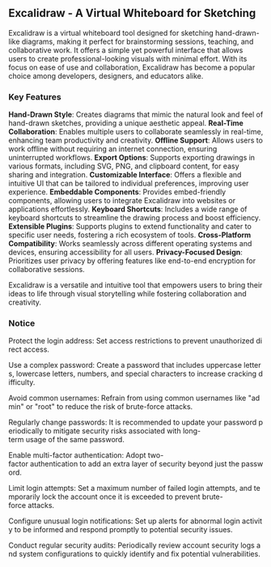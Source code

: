 ## Excalidraw - A Virtual Whiteboard for Sketching

Excalidraw is a virtual whiteboard tool designed for sketching hand-drawn-like diagrams, making it perfect for brainstorming sessions, teaching, and collaborative work. It offers a simple yet powerful interface that allows users to create professional-looking visuals with minimal effort. With its focus on ease of use and collaboration, Excalidraw has become a popular choice among developers, designers, and educators alike.

### Key Features

**Hand-Drawn Style**: Creates diagrams that mimic the natural look and feel of hand-drawn sketches, providing a unique aesthetic appeal.
**Real-Time Collaboration**: Enables multiple users to collaborate seamlessly in real-time, enhancing team productivity and creativity.
**Offline Support**: Allows users to work offline without requiring an internet connection, ensuring uninterrupted workflows.
**Export Options**: Supports exporting drawings in various formats, including SVG, PNG, and clipboard content, for easy sharing and integration.
**Customizable Interface**: Offers a flexible and intuitive UI that can be tailored to individual preferences, improving user experience.
**Embeddable Components**: Provides embed-friendly components, allowing users to integrate Excalidraw into websites or applications effortlessly.
**Keyboard Shortcuts**: Includes a wide range of keyboard shortcuts to streamline the drawing process and boost efficiency.
**Extensible Plugins**: Supports plugins to extend functionality and cater to specific user needs, fostering a rich ecosystem of tools.
**Cross-Platform Compatibility**: Works seamlessly across different operating systems and devices, ensuring accessibility for all users.
**Privacy-Focused Design**: Prioritizes user privacy by offering features like end-to-end encryption for collaborative sessions.

Excalidraw is a versatile and intuitive tool that empowers users to bring their ideas to life through visual storytelling while fostering collaboration and creativity.

### Notice

Protect the login address: Set access restrictions to prevent unauthorized direct access.
    
Use a complex password: Create a password that includes uppercase letters, lowercase letters, numbers, and special characters to increase cracking difficulty.
    
Avoid common usernames: Refrain from using common usernames like "admin" or "root" to reduce the risk of brute-force attacks.
    
Regularly change passwords: It is recommended to update your password periodically to mitigate security risks associated with long-term usage of the same password.
    
Enable multi-factor authentication: Adopt two-factor authentication to add an extra layer of security beyond just the password.
    
Limit login attempts: Set a maximum number of failed login attempts, and temporarily lock the account once it is exceeded to prevent brute-force attacks.
    
Configure unusual login notifications: Set up alerts for abnormal login activity to be informed and respond promptly to potential security issues.
    
Conduct regular security audits: Periodically review account security logs and system configurations to quickly identify and fix potential vulnerabilities.
        